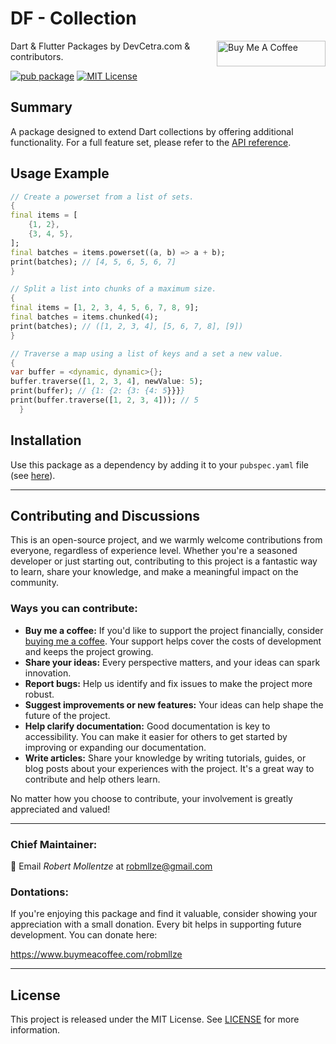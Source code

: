 # DF - Collection

<a href="https://www.buymeacoffee.com/robmllze" target="_blank"><img align="right" src="https://cdn.buymeacoffee.com/buttons/default-orange.png" alt="Buy Me A Coffee" height="41" width="174"></a>

Dart & Flutter Packages by DevCetra.com & contributors.

[![pub package](https://img.shields.io/pub/v/df_collection.svg)](https://pub.dev/packages/df_collection)
[![MIT License](https://img.shields.io/badge/License-MIT-blue.svg)](https://raw.githubusercontent.com/robmllze/df_collection/main/LICENSE)

## Summary

A package designed to extend Dart collections by offering additional functionality. For a full feature set, please refer to the [API reference](https://pub.dev/documentation/df_collection/).

## Usage Example

```dart
// Create a powerset from a list of sets.
{
final items = [
    {1, 2},
    {3, 4, 5},
];
final batches = items.powerset((a, b) => a + b);
print(batches); // [4, 5, 6, 5, 6, 7]
}

// Split a list into chunks of a maximum size.
{
final items = [1, 2, 3, 4, 5, 6, 7, 8, 9];
final batches = items.chunked(4);
print(batches); // ([1, 2, 3, 4], [5, 6, 7, 8], [9])
}

// Traverse a map using a list of keys and a set a new value.
{
var buffer = <dynamic, dynamic>{};
buffer.traverse([1, 2, 3, 4], newValue: 5);
print(buffer); // {1: {2: {3: {4: 5}}}}
print(buffer.traverse([1, 2, 3, 4])); // 5
  }
```

## Installation

Use this package as a dependency by adding it to your `pubspec.yaml` file (see [here](https://pub.dev/packages/df_collection/install)).

---

## Contributing and Discussions

This is an open-source project, and we warmly welcome contributions from everyone, regardless of experience level. Whether you're a seasoned developer or just starting out, contributing to this project is a fantastic way to learn, share your knowledge, and make a meaningful impact on the community.

### Ways you can contribute:

- **Buy me a coffee:** If you'd like to support the project financially, consider [buying me a coffee](https://www.buymeacoffee.com/robmllze). Your support helps cover the costs of development and keeps the project growing.
- **Share your ideas:** Every perspective matters, and your ideas can spark innovation.
- **Report bugs:** Help us identify and fix issues to make the project more robust.
- **Suggest improvements or new features:** Your ideas can help shape the future of the project.
- **Help clarify documentation:** Good documentation is key to accessibility. You can make it easier for others to get started by improving or expanding our documentation.
- **Write articles:** Share your knowledge by writing tutorials, guides, or blog posts about your experiences with the project. It's a great way to contribute and help others learn.

No matter how you choose to contribute, your involvement is greatly appreciated and valued!

---

### Chief Maintainer:

📧 Email _Robert Mollentze_ at robmllze@gmail.com

### Dontations:

If you're enjoying this package and find it valuable, consider showing your appreciation with a small donation. Every bit helps in supporting future development. You can donate here:

https://www.buymeacoffee.com/robmllze

---

## License

This project is released under the MIT License. See [LICENSE](https://raw.githubusercontent.com/robmllze/df_collection/main/LICENSE) for more information.

